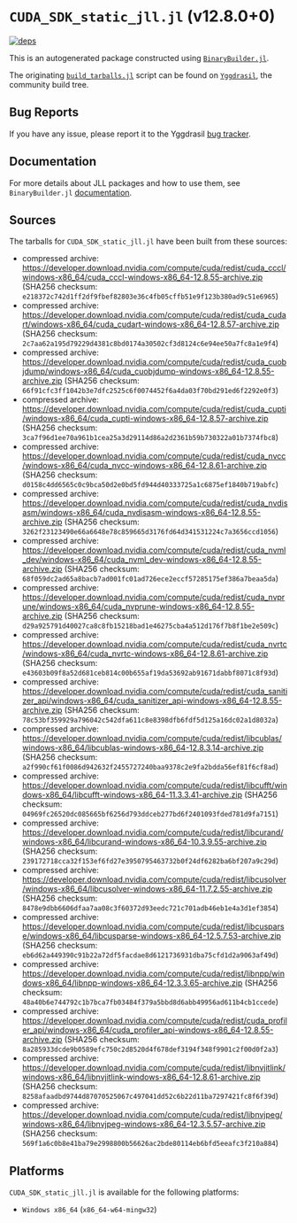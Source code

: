 # `CUDA_SDK_static_jll.jl` (v12.8.0+0)

[![deps](https://juliahub.com/docs/CUDA_SDK_static_jll/deps.svg)](https://juliahub.com/ui/Packages/General/CUDA_SDK_static_jll/)

This is an autogenerated package constructed using [`BinaryBuilder.jl`](https://github.com/JuliaPackaging/BinaryBuilder.jl).

The originating [`build_tarballs.jl`](https://github.com/JuliaPackaging/Yggdrasil/blob/4c8c297690e55c56ef29412124e4a3a75f0f960e/C/CUDA/CUDA_SDK_static@12.8/build_tarballs.jl) script can be found on [`Yggdrasil`](https://github.com/JuliaPackaging/Yggdrasil/), the community build tree.

## Bug Reports

If you have any issue, please report it to the Yggdrasil [bug tracker](https://github.com/JuliaPackaging/Yggdrasil/issues).

## Documentation

For more details about JLL packages and how to use them, see `BinaryBuilder.jl` [documentation](https://docs.binarybuilder.org/stable/jll/).

## Sources

The tarballs for `CUDA_SDK_static_jll.jl` have been built from these sources:

* compressed archive: https://developer.download.nvidia.com/compute/cuda/redist/cuda_cccl/windows-x86_64/cuda_cccl-windows-x86_64-12.8.55-archive.zip (SHA256 checksum: `e218372c742d1ff2df9fbef82803e36c4fb05cffb51e9f123b380ad9c51e6965`)
* compressed archive: https://developer.download.nvidia.com/compute/cuda/redist/cuda_cudart/windows-x86_64/cuda_cudart-windows-x86_64-12.8.57-archive.zip (SHA256 checksum: `2c7aa62a195d79229d4381c8bd0174a30502cf3d8124c6e94ee50a7fc8a1e9f4`)
* compressed archive: https://developer.download.nvidia.com/compute/cuda/redist/cuda_cuobjdump/windows-x86_64/cuda_cuobjdump-windows-x86_64-12.8.55-archive.zip (SHA256 checksum: `66f91cfc3ff1042b3e7dfc2525c6f0074452f6a4da03f70bd291ed6f2292e0f3`)
* compressed archive: https://developer.download.nvidia.com/compute/cuda/redist/cuda_cupti/windows-x86_64/cuda_cupti-windows-x86_64-12.8.57-archive.zip (SHA256 checksum: `3ca7f96d1ee70a961b1cea25a3d29114d86a2d2361b59b730322a01b7374fbc8`)
* compressed archive: https://developer.download.nvidia.com/compute/cuda/redist/cuda_nvcc/windows-x86_64/cuda_nvcc-windows-x86_64-12.8.61-archive.zip (SHA256 checksum: `d0158c4dd6565c0c9bca50d2e0bd5fd944d40333725a1c6875ef1840b719abfc`)
* compressed archive: https://developer.download.nvidia.com/compute/cuda/redist/cuda_nvdisasm/windows-x86_64/cuda_nvdisasm-windows-x86_64-12.8.55-archive.zip (SHA256 checksum: `3262f23123490e66a6648e78c859665d3176fd64d341531224c7a3656ccd1056`)
* compressed archive: https://developer.download.nvidia.com/compute/cuda/redist/cuda_nvml_dev/windows-x86_64/cuda_nvml_dev-windows-x86_64-12.8.55-archive.zip (SHA256 checksum: `68f059dc2ad65a8bacb7ad001fc01ad726ece2eccf57285175ef386a7beaa5da`)
* compressed archive: https://developer.download.nvidia.com/compute/cuda/redist/cuda_nvprune/windows-x86_64/cuda_nvprune-windows-x86_64-12.8.55-archive.zip (SHA256 checksum: `d29a925791d40027ca8c8fb15218bad1e46275cba4a512d176f7b8f1be2e509c`)
* compressed archive: https://developer.download.nvidia.com/compute/cuda/redist/cuda_nvrtc/windows-x86_64/cuda_nvrtc-windows-x86_64-12.8.61-archive.zip (SHA256 checksum: `e43603b09f8a52d681ceb814c00b655af19da53692ab91671dabbf8071c8f93d`)
* compressed archive: https://developer.download.nvidia.com/compute/cuda/redist/cuda_sanitizer_api/windows-x86_64/cuda_sanitizer_api-windows-x86_64-12.8.55-archive.zip (SHA256 checksum: `78c53bf359929a796042c542dfa611c8e8398dfb6fdf5d125a16dc02a1d8032a`)
* compressed archive: https://developer.download.nvidia.com/compute/cuda/redist/libcublas/windows-x86_64/libcublas-windows-x86_64-12.8.3.14-archive.zip (SHA256 checksum: `a2f990cf61f0086d942632f2455727240baa9378c2e9fa2bdda56ef81f6cf8ad`)
* compressed archive: https://developer.download.nvidia.com/compute/cuda/redist/libcufft/windows-x86_64/libcufft-windows-x86_64-11.3.3.41-archive.zip (SHA256 checksum: `04969fc26520dc085665bf6256d793ddceb277bd6f2401093fded781d9fa7151`)
* compressed archive: https://developer.download.nvidia.com/compute/cuda/redist/libcurand/windows-x86_64/libcurand-windows-x86_64-10.3.9.55-archive.zip (SHA256 checksum: `239172718cca32f153ef6fd27e3950795463732b0f24df6282ba6bf207a9c29d`)
* compressed archive: https://developer.download.nvidia.com/compute/cuda/redist/libcusolver/windows-x86_64/libcusolver-windows-x86_64-11.7.2.55-archive.zip (SHA256 checksum: `8478e9dbb6606dfaa7aa08c3f60372d93eedc721c701adb46eb1e4a3d1ef3854`)
* compressed archive: https://developer.download.nvidia.com/compute/cuda/redist/libcusparse/windows-x86_64/libcusparse-windows-x86_64-12.5.7.53-archive.zip (SHA256 checksum: `eb6d62a449390c91b22a72df5facdae8d6121736931dba75cfd1d2a9063af49d`)
* compressed archive: https://developer.download.nvidia.com/compute/cuda/redist/libnpp/windows-x86_64/libnpp-windows-x86_64-12.3.3.65-archive.zip (SHA256 checksum: `48a40b6e744792c1b7bca7fb03484f379a5bbd8d6abb49956ad611b4cb1ccede`)
* compressed archive: https://developer.download.nvidia.com/compute/cuda/redist/cuda_profiler_api/windows-x86_64/cuda_profiler_api-windows-x86_64-12.8.55-archive.zip (SHA256 checksum: `8a285933dcde9b0589efc750c2d8520d4f678def3194f348f9901c2f00d0f2a3`)
* compressed archive: https://developer.download.nvidia.com/compute/cuda/redist/libnvjitlink/windows-x86_64/libnvjitlink-windows-x86_64-12.8.61-archive.zip (SHA256 checksum: `8258afaadbd9744d87070525067c497041dd52c6b22d11ba7297421fc8f6f39d`)
* compressed archive: https://developer.download.nvidia.com/compute/cuda/redist/libnvjpeg/windows-x86_64/libnvjpeg-windows-x86_64-12.3.5.57-archive.zip (SHA256 checksum: `569f1a6c0b8e41ba79e2998800b56626ac2bde80114eb6bfd5eeafc3f210a884`)

## Platforms

`CUDA_SDK_static_jll.jl` is available for the following platforms:

* `Windows x86_64` (`x86_64-w64-mingw32`)
